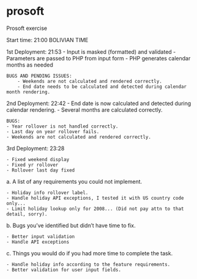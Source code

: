 # prosoft
Prosoft exercise

Start time: 21:00 BOLIVIAN TIME

1st Deployment: 21:53
	- Input is masked (formatted) and validated
 	- Parameters are passed to PHP from input form
 	- PHP generates calendar months as needed

 	BUGS AND PENDING ISSUES:
 		- Weekends are not calculated and rendered correctly.
 		- End date needs to be calculated and detected during calendar month rendering.

2nd Deployment: 22:42
	- End date is now calculated and detected during calendar rendering.
	- Several months are calculated correctly.

	BUGS:
	- Year rollover is not handled correctly.
	- Last day on year rollover fails.
	- Weekends are not calculated and rendered correctly.

3rd Deployment: 23:28

	- Fixed weekend display
	- Fixed yr rollover
	- Rollover last day fixed


a. A list of any requirements you could not implement.

	- Holiday info rollover label.
	- Handle holiday API exceptions, I tested it with US country code only...
	- Limit holiday lookup only for 2008... (Did not pay attn to that detail, sorry).


b. Bugs you’ve identified but didn’t have time to fix.

	- Better input validation
	- Handle API exceptions	

c. Things you would do if you had more time to complete the task.

	- Handle holiday info according to the feature requirements.
	- Better validation for user input fields.
